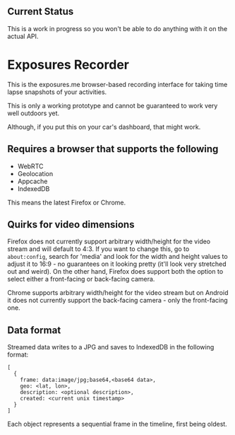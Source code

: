 ## Current Status

This is a work in progress so you won't be able to do anything with it on the actual API.

# Exposures Recorder

This is the exposures.me browser-based recording interface for taking time lapse snapshots of your activities.

This is only a working prototype and cannot be guaranteed to work very well outdoors yet.

Although, if you put this on your car's dashboard, that might work.

## Requires a browser that supports the following

* WebRTC
* Geolocation
* Appcache
* IndexedDB

This means the latest Firefox or Chrome.

## Quirks for video dimensions

Firefox does not currently support arbitrary width/height for the video stream and will default to 4:3. If you want to change this, go to `about:config`, search for 'media' and look for the width and height values to adjust it to 16:9 - no guarantees on it looking pretty (it'll look very stretched out and weird). On the other hand, Firefox does support both the option to select either a front-facing or back-facing camera.

Chrome supports arbitrary width/height for the video stream but on Android it does not currently support the back-facing camera - only the front-facing one.

## Data format

Streamed data writes to a JPG and saves to IndexedDB in the following format:

    [
      {
        frame: data:image/jpg;base64,<base64 data>,
        geo: <lat, lon>,
        description: <optional description>,
        created: <current unix timestamp>
      }
    ]

Each object represents a sequential frame in the timeline, first being oldest.
